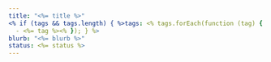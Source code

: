 ```yaml
---
title: "<%= title %>"
<% if (tags && tags.length) { %>tags: <% tags.forEach(function (tag) { %>
  - <%= tag %><% }); } %>
blurb: "<%= blurb %>"
status: <%= status %>
---
```

